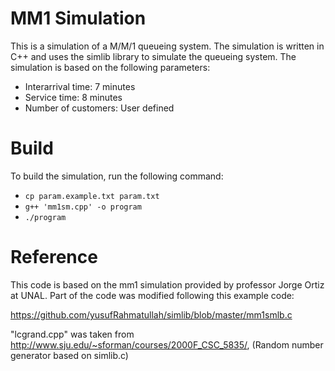 # MM1 Simulation

This is a simulation of a M/M/1 queueing system. The simulation is written in C++ and uses the simlib library to simulate the queueing system. The simulation is based on the following parameters:

- Interarrival time: 7 minutes
- Service time: 8 minutes
- Number of customers: User defined

# Build

To build the simulation, run the following command:

- `cp param.example.txt param.txt`
- `g++ 'mm1sm.cpp' -o program`
- `./program`

# Reference

This code is based on the mm1 simulation provided by professor Jorge Ortiz at UNAL. Part of the code was modified following this example code:

https://github.com/yusufRahmatullah/simlib/blob/master/mm1smlb.c

"lcgrand.cpp" was taken from
http://www.sju.edu/~sforman/courses/2000F_CSC_5835/, (Random number generator based on simlib.c)
